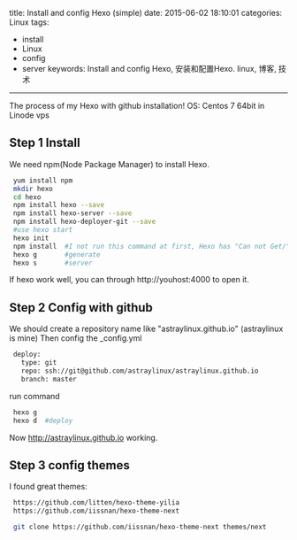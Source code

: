 title: Install and config Hexo (simple)
date: 2015-06-02 18:10:01
categories: Linux
tags:
  - install
  - Linux
  - config
  - server
keywords: Install and config Hexo, 安装和配置Hexo. linux, 博客, 技术
---

The process of my Hexo with github installation!
OS: Centos 7 64bit in Linode vps

## Step 1 Install

We need npm(Node Package Manager) to install Hexo.

``` bash
 yum install npm
 mkdir hexo
 cd hexo
 npm install hexo --save
 npm install hexo-server --save
 npm install hexo-deployer-git --save
 #use hexo start
 hexo init  
 npm install  #I not run this command at first, Hexo has "Can not Get/" error
 hexo g       #generate
 hexo s	      #server
```

If hexo work well, you can through http://youhost:4000 to open it.

<!--more-->

## Step 2 Config with github

We should create a repository name like "astraylinux.github.io" (astraylinux is mine)
Then config the _config.yml

``` bash
 deploy:
   type: git
   repo: ssh://git@github.com/astraylinux/astraylinux.github.io
   branch: master
```

run command

``` bash
 hexo g
 hexo d  #deploy
```

Now http://astraylinux.github.io working.

## Step 3 config themes

I found great themes:
``` bash
 https://github.com/litten/hexo-theme-yilia
 https://github.com/iissnan/hexo-theme-next
```

``` bash
 git clone https://github.com/iissnan/hexo-theme-next themes/next
```






